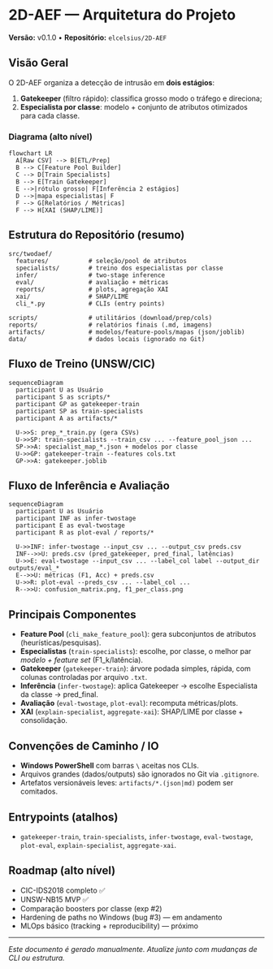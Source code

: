 # 2D-AEF — Arquitetura do Projeto

**Versão:** v0.1.0 • **Repositório:** `elcelsius/2D-AEF`

## Visão Geral
O 2D-AEF organiza a detecção de intrusão em **dois estágios**:
1) **Gatekeeper** (filtro rápido): classifica grosso modo o tráfego e direciona;
2) **Especialista por classe**: modelo + conjunto de atributos otimizados para cada classe.

### Diagrama (alto nível)
```mermaid
flowchart LR
  A[Raw CSV] --> B[ETL/Prep]
  B --> C[Feature Pool Builder]
  C --> D[Train Specialists]
  B --> E[Train Gatekeeper]
  E -->|rótulo grosso| F[Inferência 2 estágios]
  D -->|mapa especialistas| F
  F --> G[Relatórios / Métricas]
  F --> H[XAI (SHAP/LIME)]
```

## Estrutura do Repositório (resumo)
```
src/twodaef/
  features/           # seleção/pool de atributos
  specialists/        # treino dos especialistas por classe
  infer/              # two-stage inference
  eval/               # avaliação + métricas
  reports/            # plots, agregação XAI
  xai/                # SHAP/LIME
  cli_*.py            # CLIs (entry points)

scripts/              # utilitários (download/prep/cols)
reports/              # relatórios finais (.md, imagens)
artifacts/            # modelos/feature-pools/mapas (json/joblib)
data/                 # dados locais (ignorado no Git)
```

## Fluxo de Treino (UNSW/CIC)
```mermaid
sequenceDiagram
  participant U as Usuário
  participant S as scripts/*
  participant GP as gatekeeper-train
  participant SP as train-specialists
  participant A as artifacts/*

  U->>S: prep_*_train.py (gera CSVs)
  U->>SP: train-specialists --train_csv ... --feature_pool_json ...
  SP->>A: specialist_map_*.json + modelos por classe
  U->>GP: gatekeeper-train --features cols.txt
  GP->>A: gatekeeper.joblib
```

## Fluxo de Inferência e Avaliação
```mermaid
sequenceDiagram
  participant U as Usuário
  participant INF as infer-twostage
  participant E as eval-twostage
  participant R as plot-eval / reports/*

  U->>INF: infer-twostage --input_csv ... --output_csv preds.csv
  INF-->>U: preds.csv (pred_gatekeeper, pred_final, latências)
  U->>E: eval-twostage --input_csv ... --label_col label --output_dir outputs/eval_*
  E-->>U: métricas (F1, Acc) + preds.csv
  U->>R: plot-eval --preds_csv ... --label_col ...
  R-->>U: confusion_matrix.png, f1_per_class.png
```

## Principais Componentes
- **Feature Pool** (`cli_make_feature_pool`): gera subconjuntos de atributos (heurísticas/pesquisas).
- **Especialistas** (`train-specialists`): escolhe, por classe, o melhor par *modelo + feature set* (F1_k/latência).
- **Gatekeeper** (`gatekeeper-train`): árvore podada simples, rápida, com colunas controladas por arquivo `.txt`.
- **Inferência** (`infer-twostage`): aplica Gatekeeper → escolhe Especialista da classe → pred_final.
- **Avaliação** (`eval-twostage`, `plot-eval`): recomputa métricas/plots.
- **XAI** (`explain-specialist`, `aggregate-xai`): SHAP/LIME por classe + consolidação.

## Convenções de Caminho / IO
- **Windows PowerShell** com barras `\` aceitas nos CLIs.
- Arquivos grandes (dados/outputs) são ignorados no Git via `.gitignore`.
- Artefatos versionáveis leves: `artifacts/*.(json|md)` podem ser comitados.

## Entrypoints (atalhos)
- `gatekeeper-train`, `train-specialists`, `infer-twostage`, `eval-twostage`, `plot-eval`,
  `explain-specialist`, `aggregate-xai`.

## Roadmap (alto nível)
- CIC-IDS2018 completo ✅
- UNSW-NB15 MVP ✅
- Comparação boosters por classe (exp #2)
- Hardening de paths no Windows (bug #3) — em andamento
- MLOps básico (tracking + reproducibility) — próximo

---
_Este documento é gerado manualmente. Atualize junto com mudanças de CLI ou estrutura._
